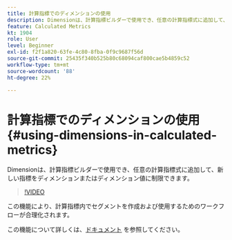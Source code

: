 ```yaml
---
title: 計算指標でのディメンションの使用
description: Dimensionは、計算指標ビルダーで使用でき、任意の計算指標式に追加して、新しい指標をディメンションまたはディメンション値に制限できます。
feature: Calculated Metrics
kt: 1904
role: User
level: Beginner
exl-id: f2f1a820-63fe-4c80-8fba-0f9c9687f56d
source-git-commit: 25435f340b525b80c68094caf800cae5b4859c52
workflow-type: tm+mt
source-wordcount: '88'
ht-degree: 22%

---
```


# 計算指標でのディメンションの使用 {#using-dimensions-in-calculated-metrics}

Dimensionは、計算指標ビルダーで使用でき、任意の計算指標式に追加して、新しい指標をディメンションまたはディメンション値に制限できます。

>[!VIDEO](https://video.tv.adobe.com/v/23723/?quality=12&learn=on)

この機能により、計算指標内でセグメントを作成および使用するためのワークフローが合理化されます。

この機能について詳しくは、[ドキュメント](https://experienceleague.adobe.com/docs/analytics/components/calculated-metrics/calcmetric-workflow/cm-build-metrics.html?lang=ja) を参照してください。
